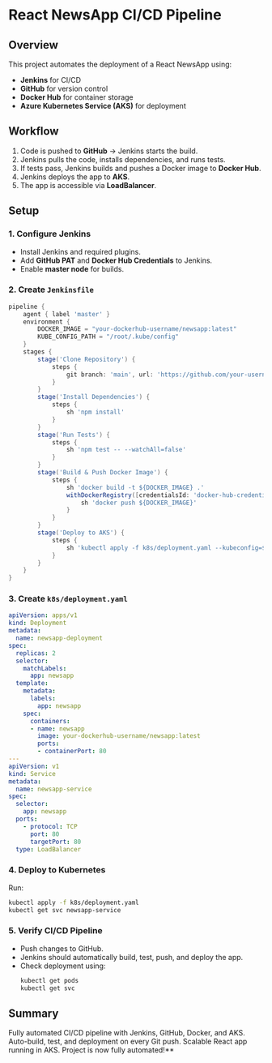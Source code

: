 # React NewsApp CI/CD Pipeline

## Overview
This project automates the deployment of a React NewsApp using:
- **Jenkins** for CI/CD
- **GitHub** for version control
- **Docker Hub** for container storage
- **Azure Kubernetes Service (AKS)** for deployment

## Workflow
1. Code is pushed to **GitHub** → Jenkins starts the build.
2. Jenkins pulls the code, installs dependencies, and runs tests.
3. If tests pass, Jenkins builds and pushes a Docker image to **Docker Hub**.
4. Jenkins deploys the app to **AKS**.
5. The app is accessible via **LoadBalancer**.

## Setup
### 1. Configure Jenkins
- Install Jenkins and required plugins.
- Add **GitHub PAT** and **Docker Hub Credentials** to Jenkins.
- Enable **master node** for builds.

### 2. Create `Jenkinsfile`
```groovy
pipeline {
    agent { label 'master' }
    environment {
        DOCKER_IMAGE = "your-dockerhub-username/newsapp:latest"
        KUBE_CONFIG_PATH = "/root/.kube/config"
    }
    stages {
        stage('Clone Repository') {
            steps {
                git branch: 'main', url: 'https://github.com/your-username/newsapp.git', credentialsId: 'github-pat'
            }
        }
        stage('Install Dependencies') {
            steps {
                sh 'npm install'
            }
        }
        stage('Run Tests') {
            steps {
                sh 'npm test -- --watchAll=false'
            }
        }
        stage('Build & Push Docker Image') {
            steps {
                sh 'docker build -t ${DOCKER_IMAGE} .'
                withDockerRegistry([credentialsId: 'docker-hub-credentials', url: '']) {
                    sh 'docker push ${DOCKER_IMAGE}'
                }
            }
        }
        stage('Deploy to AKS') {
            steps {
                sh 'kubectl apply -f k8s/deployment.yaml --kubeconfig=${KUBE_CONFIG_PATH}'
            }
        }
    }
}
```

### 3. Create `k8s/deployment.yaml`
```yaml
apiVersion: apps/v1
kind: Deployment
metadata:
  name: newsapp-deployment
spec:
  replicas: 2
  selector:
    matchLabels:
      app: newsapp
  template:
    metadata:
      labels:
        app: newsapp
    spec:
      containers:
      - name: newsapp
        image: your-dockerhub-username/newsapp:latest
        ports:
        - containerPort: 80
---
apiVersion: v1
kind: Service
metadata:
  name: newsapp-service
spec:
  selector:
    app: newsapp
  ports:
    - protocol: TCP
      port: 80
      targetPort: 80
  type: LoadBalancer
```

### 4. Deploy to Kubernetes
Run:
```sh
kubectl apply -f k8s/deployment.yaml
kubectl get svc newsapp-service
```

### 5. Verify CI/CD Pipeline
- Push changes to GitHub.
- Jenkins should automatically build, test, push, and deploy the app.
- Check deployment using:
  ```sh
  kubectl get pods
  kubectl get svc
  ```

## Summary
Fully automated CI/CD pipeline with Jenkins, GitHub, Docker, and AKS.
Auto-build, test, and deployment on every Git push.
Scalable React app running in AKS.
Project is now fully automated!**
